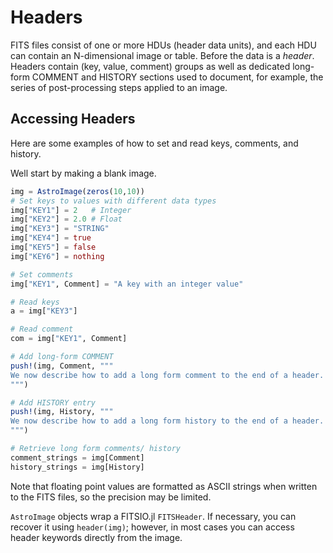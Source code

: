 # Headers

FITS files consist of one or more HDUs (header data units), and each HDU can contain an N-dimensional image or table.
Before the data is a *header*. Headers contain (key, value, comment) groups as well as dedicated long-form COMMENT and HISTORY sections used to document, for example, the series of post-processing steps applied to an image.

## Accessing Headers 

Here are some examples of how to set and read keys, comments, and history.

Well start by making a blank image.
```julia
img = AstroImage(zeros(10,10))
# Set keys to values with different data types
img["KEY1"] = 2   # Integer
img["KEY2"] = 2.0 # Float
img["KEY3"] = "STRING"
img["KEY4"] = true
img["KEY5"] = false
img["KEY6"] = nothing

# Set comments
img["KEY1", Comment] = "A key with an integer value"

# Read keys
a = img["KEY3"]

# Read comment
com = img["KEY1", Comment]

# Add long-form COMMENT
push!(img, Comment, """
We now describe how to add a long form comment to the end of a header.
""")

# Add HISTORY entry
push!(img, History, """
We now describe how to add a long form history to the end of a header.
""")

# Retrieve long form comments/ history
comment_strings = img[Comment]
history_strings = img[History]
```

Note that floating point values are formatted as ASCII strings when written to the FITS files, so the precision may be limited. 

`AstroImage` objects wrap a FITSIO.jl `FITSHeader`. If necessary, you can recover it using `header(img)`; however, in most cases you can access header keywords directly from the image.